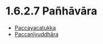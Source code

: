 

# 1.6.2.7 Pañhāvāra

* [Paccayacatukka](1.6.2.7/Paccayacatukka.md)
* [Paccanīyuddhāra](1.6.2.7/Paccaniyuddhara.md)




